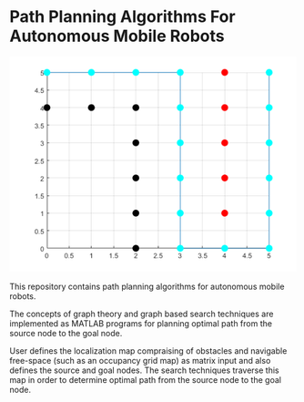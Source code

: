 # Path Planning Algorithms For Autonomous Mobile Robots
![Path Planning](Path_Planning.png)

This repository contains path planning algorithms for autonomous mobile robots.

The concepts of graph theory and graph based search techniques are implemented as MATLAB programs for planning optimal path from the source node to the goal node.

User defines the localization map compraising of obstacles and navigable free-space (such as an occupancy grid map) as matrix input and also defines the source and goal nodes. The search techniques traverse this map in order to determine optimal path from the source node to the goal node.
